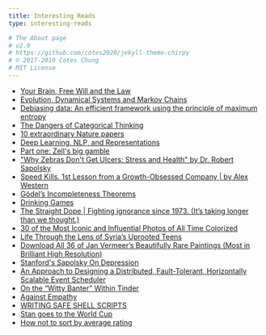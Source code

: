 ```yaml
---
title: Interesting Reads
type: interesting-reads

# The About page
# v2.0
# https://github.com/cotes2020/jekyll-theme-chirpy
# © 2017-2019 Cotes Chung
# MIT License
---
```

<ul>
<li><a href="https://www.scientificamerican.com/podcast/episode/your-brain-free-will-and-the-law/"> Your Brain, Free Will and the Law</a></li>
<li><a href="http://www.offconvex.org/2016/03/07/evolution-markov-chains/">Evolution, Dynamical Systems and Markov Chains</a></li>
<li><a href="https://www.computationsociety.org/2020/07/27/max-entropy/">Debiasing data: An efficient framework using the principle of maximum entropy</a></li>
<li><a href="https://hbr.org/2019/09/the-dangers-of-categorical-thinking#:~:text=Categorical%20thinking%20encourages%20you%20to,decisions%2C%20and%20draw%20inaccurate%20conclusions."> The Dangers of Categorical Thinking</a></li>
<li><a href="https://www.nature.com/collections/fajcgfjdgh"> 10 extraordinary Nature papers</a></li>
<li><a href="http://colah.github.io/posts/2014-07-NLP-RNNs-Representations/">Deep Learning, NLP, and Representations</a></li>
<li><a href="https://www.chicagotribune.com/business/ct-xpm-2013-01-13-ct-biz-trib-series-1-20130113-story.html">Part one: Zell's big gamble</a></li>
<li><a href="https://www.youtube.com/watch?v=D9H9qTdserM&t=2s&ab_channel=BeckmanInstitute">"Why Zebras Don't Get Ulcers: Stress and Health" by Dr. Robert Sapolsky</a></li>
<li><a href="https://medium.com/@phil.trench/speed-kills-1st-lesson-from-a-growth-obsessed-company-by-alex-western-d57ebe7304ee">Speed Kills. 1st Lesson from a Growth-Obsessed Company | by Alex Western</a></li>
<li><a href="https://plato.stanford.edu/entries/goedel-incompleteness/">Gödel’s Incompleteness Theorems</a></li>
<li><a href="https://www.newyorker.com/magazine/2010/02/15/drinking-games">Drinking Games</a></li>
<li><a href="https://www.straightdope.com/">The Straight Dope | Fighting ignorance since 1973. (It’s taking longer than we thought.)</a></li>
<li><a href="https://time.com/4028250/100-influential-photos-colorized/">30 of the Most Iconic and Influential Photos of All Time Colorized</a></li>
<li><a href="https://www.nationalgeographic.com/photography/proof/2015/04/21/life-through-the-lens-of-syrias-uprooted-teens/">Life Through the Lens of Syria’s Uprooted Teens</a></li>
<li><a href="http://http://www.openculture.com/2016/02/download-all-36-of-jan-vermeers-beautifully-rare-paintings-many-in-stunning-high-resolution.html">Download All 36 of Jan Vermeer’s Beautifully Rare Paintings (Most in Brilliant High Resolution)</a></li>
<li><a href="https://www.youtube.com/watch?v=NOAgplgTxfc&ab_channel=Stanford">Stanford's Sapolsky On Depression</a></li>
<li><a href="https://medium.com/walmartglobaltech/an-approach-to-designing-distributed-fault-tolerant-horizontally-scalable-event-scheduler-278c9c380637">An Approach to Designing a Distributed, Fault-Tolerant, Horizontally Scalable Event Scheduler</a></li>
<li><a href="https://medium.com/the-cooties-report/on-the-witty-banter-within-tinder-baf4a0dc414f">On the “Witty Banter” Within Tinder</a></li>
<li><a href="https://www.theatlantic.com/video/index/474588/why-empathy-is-a-bad-thing/">Against Empathy</a></li>
<li><a href="https://sipb.mit.edu/doc/safe-shell/">WRITING SAFE SHELL SCRIPTS</a></li>
<li><a href="https://statmodeling.stat.columbia.edu/2014/07/13/stan-analyzes-world-cup-data/">Stan goes to the World Cup</a></li>
<li><a href="https://www.evanmiller.org/how-not-to-sort-by-average-rating.html"> How not to sort by average rating</a></li>
</ul>

